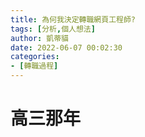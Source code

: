 ```yaml
---
title: 為何我決定轉職網頁工程師?
tags: [分析,個人想法]
author: 凱蒂貓
date: 2022-06-07 00:02:30
categories:
- [轉職過程]
---
```

# 高三那年